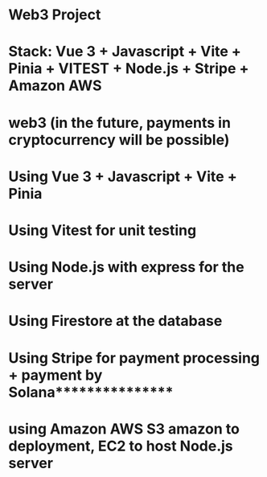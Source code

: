 # Web3 Project

# Stack: Vue 3 + Javascript + Vite + Pinia + VITEST + Node.js + Stripe + Amazon AWS

# web3 (in the future, payments in cryptocurrency will be possible)

# Using Vue 3 + Javascript + Vite + Pinia

# Using Vitest for unit testing

# Using Node.js with express for the server

# Using Firestore at the database

# Using Stripe for payment processing + payment by Solana******\*\*\*******

# using Amazon AWS S3 amazon to deployment, EC2 to host Node.js server
